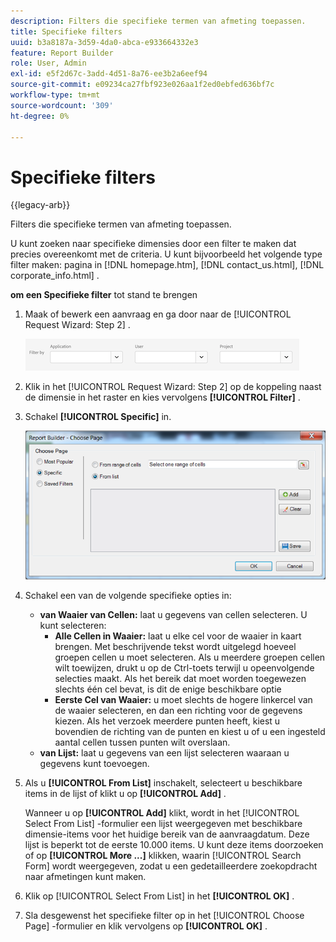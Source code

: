 ```yaml
---
description: Filters die specifieke termen van afmeting toepassen.
title: Specifieke filters
uuid: b3a8187a-3d59-4da0-abca-e933664332e3
feature: Report Builder
role: User, Admin
exl-id: e5f2d67c-3add-4d51-8a76-ee3b2a6eef94
source-git-commit: e09234ca27fbf923e026aa1f2ed0ebfed636bf7c
workflow-type: tm+mt
source-wordcount: '309'
ht-degree: 0%

---
```


# Specifieke filters

{{legacy-arb}}

Filters die specifieke termen van afmeting toepassen.

U kunt zoeken naar specifieke dimensies door een filter te maken dat precies overeenkomt met de criteria. U kunt bijvoorbeeld het volgende type filter maken: pagina in [!DNL homepage.htm], [!DNL contact_us.html], [!DNL corporate_info.html] .

**om een Specifieke filter** tot stand te brengen

1. Maak of bewerk een aanvraag en ga door naar de [!UICONTROL Request Wizard: Step 2] .

   ![&#x200B; Schermschot die de Filter door opties tonen: Toepassing, Gebruiker, en Project.](/help/admin/tools/assets/filter.png)

1. Klik in het [!UICONTROL Request Wizard: Step 2] op de koppeling naast de dimensie in het raster en kies vervolgens **[!UICONTROL Filter]** .

1. Schakel **[!UICONTROL Specific]** in.

   ![&#x200B; Schermafbeelding van de Choose dialoog van de Pagina met de Specifieke geselecteerde optie.](assets/choose_page_specific01.png)

1. Schakel een van de volgende specifieke opties in:

   * **van Waaier van Cellen:** laat u gegevens van cellen selecteren. U kunt selecteren:
      * **Alle Cellen in Waaier:** laat u elke cel voor de waaier in kaart brengen. Met beschrijvende tekst wordt uitgelegd hoeveel groepen cellen u moet selecteren. Als u meerdere groepen cellen wilt toewijzen, drukt u op de Ctrl-toets terwijl u opeenvolgende selecties maakt. Als het bereik dat moet worden toegewezen slechts één cel bevat, is dit de enige beschikbare optie
      * **Eerste Cel van Waaier:** u moet slechts de hogere linkercel van de waaier selecteren, en dan een richting voor de gegevens kiezen. Als het verzoek meerdere punten heeft, kiest u bovendien de richting van de punten en kiest u of u een ingesteld aantal cellen tussen punten wilt overslaan.
   * **van Lijst:** laat u gegevens van een lijst selecteren waaraan u gegevens kunt toevoegen.
1. Als u **[!UICONTROL From List]** inschakelt, selecteert u beschikbare items in de lijst of klikt u op **[!UICONTROL Add]** .

   Wanneer u op **[!UICONTROL Add]** klikt, wordt in het [!UICONTROL Select From List] -formulier een lijst weergegeven met beschikbare dimensie-items voor het huidige bereik van de aanvraagdatum. Deze lijst is beperkt tot de eerste 10.000 items. U kunt deze items doorzoeken of op **[!UICONTROL More ...]** klikken, waarin [!UICONTROL Search Form] wordt weergegeven, zodat u een gedetailleerdere zoekopdracht naar afmetingen kunt maken.
1. Klik op [!UICONTROL Select From List] in het **[!UICONTROL OK]** .
1. Sla desgewenst het specifieke filter op in het [!UICONTROL Choose Page] -formulier en klik vervolgens op **[!UICONTROL OK]** .
